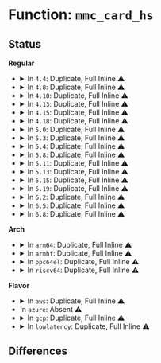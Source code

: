 # Function: <code>mmc_card_hs</code>

## Status
<b>Regular</b>
<ul>
<li>
<details>
<summary>In <code>4.4</code>: Duplicate, Full Inline ⚠️</summary>

**Collision:** Static Duplication

**Inline:** Full

**Transformation:** False

**Instances:**

```
In drivers/mmc/core/bus.c (0)
Location: include/linux/mmc/host.h:477
Inline: True
```
```
In drivers/mmc/core/mmc.c (ffffffff816c393c)
Location: include/linux/mmc/host.h:477
Inline: True
Inline callers:
  - drivers/mmc/core/mmc.c:mmc_init_card
```
```
In drivers/mmc/core/sd.c (ffffffff816c7845)
Location: include/linux/mmc/host.h:477
Inline: True
Inline callers:
  - drivers/mmc/core/sd.c:mmc_sd_init_card
```
```
In drivers/mmc/core/sdio.c (ffffffff816c91bd)
Location: include/linux/mmc/host.h:477
Inline: True
Inline callers:
  - drivers/mmc/core/sdio.c:mmc_sdio_init_card
```
</details>
</li>
<li>
<details>
<summary>In <code>4.8</code>: Duplicate, Full Inline ⚠️</summary>

**Collision:** Static Duplication

**Inline:** Full

**Transformation:** False

**Instances:**

```
In drivers/mmc/core/bus.c (ffffffff8172467c)
Location: include/linux/mmc/host.h:498
Inline: True
Inline callers:
  - drivers/mmc/core/bus.c:mmc_add_card
  - drivers/mmc/core/bus.c:mmc_add_card
```
```
In drivers/mmc/core/mmc.c (ffffffff81726a7a)
Location: include/linux/mmc/host.h:498
Inline: True
Inline callers:
  - drivers/mmc/core/mmc.c:mmc_init_card
  - drivers/mmc/core/mmc.c:mmc_set_bus_speed
```
```
In drivers/mmc/core/sd.c (ffffffff8172a93d)
Location: include/linux/mmc/host.h:498
Inline: True
Inline callers:
  - drivers/mmc/core/sd.c:mmc_sd_init_card
```
```
In drivers/mmc/core/sdio.c (ffffffff8172c17f)
Location: include/linux/mmc/host.h:498
Inline: True
Inline callers:
  - drivers/mmc/core/sdio.c:mmc_sdio_init_card
```
</details>
</li>
<li>
<details>
<summary>In <code>4.10</code>: Duplicate, Full Inline ⚠️</summary>

**Collision:** Static Duplication

**Inline:** Full

**Transformation:** False

**Instances:**

```
In drivers/mmc/core/bus.c (ffffffff817575fc)
Location: include/linux/mmc/host.h:495
Inline: True
Inline callers:
  - drivers/mmc/core/bus.c:mmc_add_card
  - drivers/mmc/core/bus.c:mmc_add_card
```
```
In drivers/mmc/core/mmc.c (ffffffff81759713)
Location: include/linux/mmc/host.h:495
Inline: True
Inline callers:
  - drivers/mmc/core/mmc.c:mmc_init_card
  - drivers/mmc/core/mmc.c:mmc_set_bus_speed
```
```
In drivers/mmc/core/sd.c (ffffffff8175d849)
Location: include/linux/mmc/host.h:495
Inline: True
Inline callers:
  - drivers/mmc/core/sd.c:mmc_sd_init_card
```
```
In drivers/mmc/core/sdio.c (ffffffff8175f334)
Location: include/linux/mmc/host.h:495
Inline: True
Inline callers:
  - drivers/mmc/core/sdio.c:mmc_sdio_init_card
```
</details>
</li>
<li>
<details>
<summary>In <code>4.13</code>: Duplicate, Full Inline ⚠️</summary>

**Collision:** Static Duplication

**Inline:** Full

**Transformation:** False

**Instances:**

```
In drivers/mmc/core/bus.c (ffffffff81775498)
Location: include/linux/mmc/host.h:482
Inline: True
Inline callers:
  - drivers/mmc/core/bus.c:mmc_add_card
  - drivers/mmc/core/bus.c:mmc_add_card
```
```
In drivers/mmc/core/mmc.c (ffffffff8177866b)
Location: include/linux/mmc/host.h:482
Inline: True
Inline callers:
  - drivers/mmc/core/mmc.c:mmc_init_card
  - drivers/mmc/core/mmc.c:mmc_set_bus_speed
```
```
In drivers/mmc/core/sd.c (ffffffff8177c10c)
Location: include/linux/mmc/host.h:482
Inline: True
Inline callers:
  - drivers/mmc/core/sd.c:mmc_sd_init_card
```
```
In drivers/mmc/core/sdio.c (ffffffff8177dd2c)
Location: include/linux/mmc/host.h:482
Inline: True
Inline callers:
  - drivers/mmc/core/sdio.c:mmc_sdio_init_card
```
</details>
</li>
<li>
<details>
<summary>In <code>4.15</code>: Duplicate, Full Inline ⚠️</summary>

**Collision:** Static Duplication

**Inline:** Full

**Transformation:** False

**Instances:**

```
In drivers/mmc/core/bus.c (ffffffff817eb778)
Location: include/linux/mmc/host.h:537
Inline: True
Inline callers:
  - drivers/mmc/core/bus.c:mmc_add_card
  - drivers/mmc/core/bus.c:mmc_add_card
```
```
In drivers/mmc/core/mmc.c (ffffffff817eea68)
Location: include/linux/mmc/host.h:537
Inline: True
Inline callers:
  - drivers/mmc/core/mmc.c:mmc_init_card
  - drivers/mmc/core/mmc.c:mmc_set_bus_speed
```
```
In drivers/mmc/core/sd.c (ffffffff817f29ee)
Location: include/linux/mmc/host.h:537
Inline: True
Inline callers:
  - drivers/mmc/core/sd.c:mmc_sd_init_card
```
```
In drivers/mmc/core/sdio.c (ffffffff817f42b4)
Location: include/linux/mmc/host.h:537
Inline: True
Inline callers:
  - drivers/mmc/core/sdio.c:mmc_sdio_init_card
```
</details>
</li>
<li>
<details>
<summary>In <code>4.18</code>: Duplicate, Full Inline ⚠️</summary>

**Collision:** Static Duplication

**Inline:** Full

**Transformation:** False

**Instances:**

```
In drivers/mmc/core/bus.c (ffffffff81834982)
Location: include/linux/mmc/host.h:542
Inline: True
Inline callers:
  - drivers/mmc/core/bus.c:mmc_add_card
  - drivers/mmc/core/bus.c:mmc_add_card
```
```
In drivers/mmc/core/mmc.c (ffffffff8183785e)
Location: include/linux/mmc/host.h:542
Inline: True
Inline callers:
  - drivers/mmc/core/mmc.c:mmc_init_card
  - drivers/mmc/core/mmc.c:mmc_set_bus_speed
```
```
In drivers/mmc/core/sd.c (ffffffff8183bb0b)
Location: include/linux/mmc/host.h:542
Inline: True
Inline callers:
  - drivers/mmc/core/sd.c:mmc_sd_init_card
```
```
In drivers/mmc/core/sdio.c (ffffffff8183d7ce)
Location: include/linux/mmc/host.h:542
Inline: True
Inline callers:
  - drivers/mmc/core/sdio.c:mmc_sdio_init_card
```
</details>
</li>
<li>
<details>
<summary>In <code>5.0</code>: Duplicate, Full Inline ⚠️</summary>

**Collision:** Static Duplication

**Inline:** Full

**Transformation:** False

**Instances:**

```
In drivers/mmc/core/bus.c (ffffffff81860912)
Location: include/linux/mmc/host.h:549
Inline: True
Inline callers:
  - drivers/mmc/core/bus.c:mmc_add_card
  - drivers/mmc/core/bus.c:mmc_add_card
```
```
In drivers/mmc/core/mmc.c (ffffffff818637e9)
Location: include/linux/mmc/host.h:549
Inline: True
Inline callers:
  - drivers/mmc/core/mmc.c:mmc_init_card
  - drivers/mmc/core/mmc.c:mmc_set_bus_speed
```
```
In drivers/mmc/core/sd.c (ffffffff81867a9b)
Location: include/linux/mmc/host.h:549
Inline: True
Inline callers:
  - drivers/mmc/core/sd.c:mmc_sd_init_card
```
```
In drivers/mmc/core/sdio.c (ffffffff81869773)
Location: include/linux/mmc/host.h:549
Inline: True
Inline callers:
  - drivers/mmc/core/sdio.c:mmc_sdio_init_card
```
</details>
</li>
<li>
<details>
<summary>In <code>5.3</code>: Duplicate, Full Inline ⚠️</summary>

**Collision:** Static Duplication

**Inline:** Full

**Transformation:** False

**Instances:**

```
In drivers/mmc/core/bus.c (ffffffff818a473f)
Location: include/linux/mmc/host.h:544
Inline: True
Inline callers:
  - drivers/mmc/core/bus.c:mmc_add_card
  - drivers/mmc/core/bus.c:mmc_add_card
```
```
In drivers/mmc/core/mmc.c (ffffffff818a7b8b)
Location: include/linux/mmc/host.h:544
Inline: True
Inline callers:
  - drivers/mmc/core/mmc.c:mmc_init_card
  - drivers/mmc/core/mmc.c:mmc_set_bus_speed
```
```
In drivers/mmc/core/sd.c (ffffffff818ab95f)
Location: include/linux/mmc/host.h:544
Inline: True
Inline callers:
  - drivers/mmc/core/sd.c:mmc_sd_init_card
```
```
In drivers/mmc/core/sdio.c (ffffffff818ad5c1)
Location: include/linux/mmc/host.h:544
Inline: True
Inline callers:
  - drivers/mmc/core/sdio.c:mmc_sdio_init_card
```
</details>
</li>
<li>
<details>
<summary>In <code>5.4</code>: Duplicate, Full Inline ⚠️</summary>

**Collision:** Static Duplication

**Inline:** Full

**Transformation:** False

**Instances:**

```
In drivers/mmc/core/bus.c (ffffffff818d6bc8)
Location: include/linux/mmc/host.h:557
Inline: True
Inline callers:
  - drivers/mmc/core/bus.c:mmc_add_card
  - drivers/mmc/core/bus.c:mmc_add_card
```
```
In drivers/mmc/core/mmc.c (ffffffff818d9ff2)
Location: include/linux/mmc/host.h:557
Inline: True
Inline callers:
  - drivers/mmc/core/mmc.c:mmc_init_card
  - drivers/mmc/core/mmc.c:mmc_set_bus_speed
```
```
In drivers/mmc/core/sd.c (ffffffff818dddaf)
Location: include/linux/mmc/host.h:557
Inline: True
Inline callers:
  - drivers/mmc/core/sd.c:mmc_sd_init_card
```
```
In drivers/mmc/core/sdio.c (ffffffff818dfa24)
Location: include/linux/mmc/host.h:557
Inline: True
Inline callers:
  - drivers/mmc/core/sdio.c:mmc_sdio_init_card
```
</details>
</li>
<li>
<details>
<summary>In <code>5.8</code>: Duplicate, Full Inline ⚠️</summary>

**Collision:** Static Duplication

**Inline:** Full

**Transformation:** False

**Instances:**

```
In drivers/mmc/core/bus.c (ffffffff819a9528)
Location: include/linux/mmc/host.h:564
Inline: True
Inline callers:
  - drivers/mmc/core/bus.c:mmc_add_card
  - drivers/mmc/core/bus.c:mmc_add_card
```
```
In drivers/mmc/core/mmc.c (ffffffff819acc30)
Location: include/linux/mmc/host.h:564
Inline: True
Inline callers:
  - drivers/mmc/core/mmc.c:mmc_init_card
  - drivers/mmc/core/mmc.c:mmc_set_bus_speed
```
```
In drivers/mmc/core/sd.c (ffffffff819b0b25)
Location: include/linux/mmc/host.h:564
Inline: True
Inline callers:
  - drivers/mmc/core/sd.c:mmc_sd_init_card
```
```
In drivers/mmc/core/sdio.c (ffffffff819b2dc1)
Location: include/linux/mmc/host.h:564
Inline: True
Inline callers:
  - drivers/mmc/core/sdio.c:mmc_sdio_init_card
```
</details>
</li>
<li>
<details>
<summary>In <code>5.11</code>: Duplicate, Full Inline ⚠️</summary>

**Collision:** Static Duplication

**Inline:** Full

**Transformation:** False

**Instances:**

```
In drivers/mmc/core/bus.c (ffffffff81c2a43d)
Location: include/linux/mmc/host.h:575
Inline: True
Inline callers:
  - drivers/mmc/core/bus.c:mmc_add_card
  - drivers/mmc/core/bus.c:mmc_add_card
```
```
In drivers/mmc/core/mmc.c (ffffffff819af852)
Location: include/linux/mmc/host.h:575
Inline: True
Inline callers:
  - drivers/mmc/core/mmc.c:mmc_init_card
  - drivers/mmc/core/mmc.c:mmc_set_bus_speed
```
```
In drivers/mmc/core/sd.c (ffffffff819b3095)
Location: include/linux/mmc/host.h:575
Inline: True
Inline callers:
  - drivers/mmc/core/sd.c:mmc_sd_init_card
```
```
In drivers/mmc/core/sdio.c (ffffffff819b5311)
Location: include/linux/mmc/host.h:575
Inline: True
Inline callers:
  - drivers/mmc/core/sdio.c:mmc_sdio_init_card
```
</details>
</li>
<li>
<details>
<summary>In <code>5.13</code>: Duplicate, Full Inline ⚠️</summary>

**Collision:** Static Duplication

**Inline:** Full

**Transformation:** False

**Instances:**

```
In drivers/mmc/core/bus.c (ffffffff81c1c7fb)
Location: include/linux/mmc/host.h:593
Inline: True
Inline callers:
  - drivers/mmc/core/bus.c:mmc_add_card
  - drivers/mmc/core/bus.c:mmc_add_card
```
```
In drivers/mmc/core/mmc.c (ffffffff81993fc8)
Location: include/linux/mmc/host.h:593
Inline: True
Inline callers:
  - drivers/mmc/core/mmc.c:mmc_init_card
  - drivers/mmc/core/mmc.c:mmc_set_bus_speed
```
```
In drivers/mmc/core/sd.c (ffffffff81997875)
Location: include/linux/mmc/host.h:593
Inline: True
Inline callers:
  - drivers/mmc/core/sd.c:mmc_sd_init_card
```
```
In drivers/mmc/core/sdio.c (ffffffff819997ee)
Location: include/linux/mmc/host.h:593
Inline: True
Inline callers:
  - drivers/mmc/core/sdio.c:mmc_sdio_init_card
```
</details>
</li>
<li>
<details>
<summary>In <code>5.15</code>: Duplicate, Full Inline ⚠️</summary>

**Collision:** Static Duplication

**Inline:** Full

**Transformation:** False

**Instances:**

```
In drivers/mmc/core/bus.c (ffffffff81d2d45d)
Location: include/linux/mmc/host.h:594
Inline: True
Inline callers:
  - drivers/mmc/core/bus.c:mmc_add_card
  - drivers/mmc/core/bus.c:mmc_add_card
```
```
In drivers/mmc/core/mmc.c (ffffffff81a3fc28)
Location: include/linux/mmc/host.h:594
Inline: True
Inline callers:
  - drivers/mmc/core/mmc.c:mmc_init_card
  - drivers/mmc/core/mmc.c:mmc_set_bus_speed
```
```
In drivers/mmc/core/sd.c (ffffffff81a43f58)
Location: include/linux/mmc/host.h:594
Inline: True
Inline callers:
  - drivers/mmc/core/sd.c:mmc_sd_init_card
```
```
In drivers/mmc/core/sdio.c (ffffffff81a45f81)
Location: include/linux/mmc/host.h:594
Inline: True
Inline callers:
  - drivers/mmc/core/sdio.c:mmc_sdio_init_card
```
</details>
</li>
<li>
<details>
<summary>In <code>5.19</code>: Duplicate, Full Inline ⚠️</summary>

**Collision:** Static Duplication

**Inline:** Full

**Transformation:** False

**Instances:**

```
In drivers/mmc/core/bus.c (ffffffff81ef98ba)
Location: include/linux/mmc/host.h:597
Inline: True
Inline callers:
  - drivers/mmc/core/bus.c:mmc_add_card
  - drivers/mmc/core/bus.c:mmc_add_card
```
```
In drivers/mmc/core/mmc.c (ffffffff81bace84)
Location: include/linux/mmc/host.h:597
Inline: True
Inline callers:
  - drivers/mmc/core/mmc.c:mmc_init_card
  - drivers/mmc/core/mmc.c:mmc_set_bus_speed
```
```
In drivers/mmc/core/sd.c (ffffffff81bb19da)
Location: include/linux/mmc/host.h:597
Inline: True
Inline callers:
  - drivers/mmc/core/sd.c:mmc_sd_init_card
```
```
In drivers/mmc/core/sdio.c (ffffffff81bb3ca1)
Location: include/linux/mmc/host.h:597
Inline: True
Inline callers:
  - drivers/mmc/core/sdio.c:mmc_sdio_init_card
```
</details>
</li>
<li>
<details>
<summary>In <code>6.2</code>: Duplicate, Full Inline ⚠️</summary>

**Collision:** Static Duplication

**Inline:** Full

**Transformation:** False

**Instances:**

```
In drivers/mmc/core/bus.c (ffffffff81d4b875)
Location: include/linux/mmc/host.h:617
Inline: True
Inline callers:
  - drivers/mmc/core/bus.c:mmc_add_card
  - drivers/mmc/core/bus.c:mmc_add_card
```
```
In drivers/mmc/core/mmc.c (ffffffff81d50369)
Location: include/linux/mmc/host.h:617
Inline: True
Inline callers:
  - drivers/mmc/core/mmc.c:mmc_init_card
  - drivers/mmc/core/mmc.c:mmc_set_bus_speed
```
```
In drivers/mmc/core/sd.c (ffffffff81d55a34)
Location: include/linux/mmc/host.h:617
Inline: True
Inline callers:
  - drivers/mmc/core/sd.c:mmc_sd_init_card
```
```
In drivers/mmc/core/sdio.c (ffffffff81d58275)
Location: include/linux/mmc/host.h:617
Inline: True
Inline callers:
  - drivers/mmc/core/sdio.c:mmc_sdio_init_card
```
</details>
</li>
<li>
<details>
<summary>In <code>6.5</code>: Duplicate, Full Inline ⚠️</summary>

**Collision:** Static Duplication

**Inline:** Full

**Transformation:** False

**Instances:**

```
In drivers/mmc/core/bus.c (ffffffff81db614c)
Location: include/linux/mmc/host.h:621
Inline: True
Inline callers:
  - drivers/mmc/core/bus.c:mmc_add_card
  - drivers/mmc/core/bus.c:mmc_add_card
```
```
In drivers/mmc/core/mmc.c (ffffffff81dbad2e)
Location: include/linux/mmc/host.h:621
Inline: True
Inline callers:
  - drivers/mmc/core/mmc.c:mmc_init_card
  - drivers/mmc/core/mmc.c:mmc_set_bus_speed
```
```
In drivers/mmc/core/sd.c (ffffffff81dc03a4)
Location: include/linux/mmc/host.h:621
Inline: True
Inline callers:
  - drivers/mmc/core/sd.c:mmc_sd_init_card
```
```
In drivers/mmc/core/sdio.c (ffffffff81dc2c16)
Location: include/linux/mmc/host.h:621
Inline: True
Inline callers:
  - drivers/mmc/core/sdio.c:mmc_sdio_init_card
```
</details>
</li>
<li>
<details>
<summary>In <code>6.8</code>: Duplicate, Full Inline ⚠️</summary>

**Collision:** Static Duplication

**Inline:** Full

**Transformation:** False

**Instances:**

```
In drivers/mmc/core/bus.c (ffffffff81e6e5e3)
Location: include/linux/mmc/host.h:628
Inline: True
Inline callers:
  - drivers/mmc/core/bus.c:mmc_add_card
  - drivers/mmc/core/bus.c:mmc_add_card
```
```
In drivers/mmc/core/mmc.c (ffffffff81e734f5)
Location: include/linux/mmc/host.h:628
Inline: True
Inline callers:
  - drivers/mmc/core/mmc.c:mmc_init_card
  - drivers/mmc/core/mmc.c:mmc_set_bus_speed
```
```
In drivers/mmc/core/sd.c (ffffffff81e78d35)
Location: include/linux/mmc/host.h:628
Inline: True
Inline callers:
  - drivers/mmc/core/sd.c:mmc_sd_init_card
```
```
In drivers/mmc/core/sdio.c (ffffffff81e7b4d6)
Location: include/linux/mmc/host.h:628
Inline: True
Inline callers:
  - drivers/mmc/core/sdio.c:mmc_sdio_init_card
```
</details>
</li>
</ul>
<b>Arch</b>
<ul>
<li>
<details>
<summary>In <code>arm64</code>: Duplicate, Full Inline ⚠️</summary>

**Collision:** Static Duplication

**Inline:** Full

**Transformation:** False

**Instances:**

```
In drivers/mmc/core/bus.c (ffff800010b30ae4)
Location: include/linux/mmc/host.h:557
Inline: True
Inline callers:
  - drivers/mmc/core/bus.c:mmc_add_card
  - drivers/mmc/core/bus.c:mmc_add_card
```
```
In drivers/mmc/core/mmc.c (ffff800010b34400)
Location: include/linux/mmc/host.h:557
Inline: True
Inline callers:
  - drivers/mmc/core/mmc.c:mmc_init_card
  - drivers/mmc/core/mmc.c:mmc_set_bus_speed
```
```
In drivers/mmc/core/sd.c (ffff800010b38124)
Location: include/linux/mmc/host.h:557
Inline: True
Inline callers:
  - drivers/mmc/core/sd.c:mmc_sd_init_card
```
```
In drivers/mmc/core/sdio.c (ffff800010b39bd8)
Location: include/linux/mmc/host.h:557
Inline: True
Inline callers:
  - drivers/mmc/core/sdio.c:mmc_sdio_init_card
```
</details>
</li>
<li>
<details>
<summary>In <code>armhf</code>: Duplicate, Full Inline ⚠️</summary>

**Collision:** Static Duplication

**Inline:** Full

**Transformation:** False

**Instances:**

```
In drivers/mmc/core/bus.c (c0c0b82c)
Location: include/linux/mmc/host.h:557
Inline: True
Inline callers:
  - drivers/mmc/core/bus.c:mmc_add_card
  - drivers/mmc/core/bus.c:mmc_add_card
```
```
In drivers/mmc/core/mmc.c (c0c0ef2c)
Location: include/linux/mmc/host.h:557
Inline: True
Inline callers:
  - drivers/mmc/core/mmc.c:mmc_init_card
  - drivers/mmc/core/mmc.c:mmc_set_bus_speed
```
```
In drivers/mmc/core/sd.c (c0c129fc)
Location: include/linux/mmc/host.h:557
Inline: True
Inline callers:
  - drivers/mmc/core/sd.c:mmc_sd_init_card
```
```
In drivers/mmc/core/sdio.c (c0c145fc)
Location: include/linux/mmc/host.h:557
Inline: True
Inline callers:
  - drivers/mmc/core/sdio.c:mmc_sdio_init_card
```
</details>
</li>
<li>
<details>
<summary>In <code>ppc64el</code>: Duplicate, Full Inline ⚠️</summary>

**Collision:** Static Duplication

**Inline:** Full

**Transformation:** False

**Instances:**

```
In drivers/mmc/core/bus.c (c000000000c2a5ac)
Location: include/linux/mmc/host.h:557
Inline: True
Inline callers:
  - drivers/mmc/core/bus.c:mmc_add_card
  - drivers/mmc/core/bus.c:mmc_add_card
```
```
In drivers/mmc/core/mmc.c (c000000000c2ee34)
Location: include/linux/mmc/host.h:557
Inline: True
Inline callers:
  - drivers/mmc/core/mmc.c:mmc_init_card
  - drivers/mmc/core/mmc.c:mmc_set_bus_speed
```
```
In drivers/mmc/core/sd.c (c000000000c33c28)
Location: include/linux/mmc/host.h:557
Inline: True
Inline callers:
  - drivers/mmc/core/sd.c:mmc_sd_init_card
```
```
In drivers/mmc/core/sdio.c (c000000000c3628c)
Location: include/linux/mmc/host.h:557
Inline: True
Inline callers:
  - drivers/mmc/core/sdio.c:mmc_sdio_init_card
```
</details>
</li>
<li>
<details>
<summary>In <code>riscv64</code>: Duplicate, Full Inline ⚠️</summary>

**Collision:** Static Duplication

**Inline:** Full

**Transformation:** False

**Instances:**

```
In drivers/mmc/core/bus.c (ffffffe0007095b0)
Location: include/linux/mmc/host.h:557
Inline: True
Inline callers:
  - drivers/mmc/core/bus.c:mmc_add_card
  - drivers/mmc/core/bus.c:mmc_add_card
```
```
In drivers/mmc/core/mmc.c (ffffffe00070cbce)
Location: include/linux/mmc/host.h:557
Inline: True
Inline callers:
  - drivers/mmc/core/mmc.c:mmc_init_card
  - drivers/mmc/core/mmc.c:mmc_set_bus_speed
```
```
In drivers/mmc/core/sd.c (ffffffe00070ff82)
Location: include/linux/mmc/host.h:557
Inline: True
Inline callers:
  - drivers/mmc/core/sd.c:mmc_sd_init_card
```
```
In drivers/mmc/core/sdio.c (ffffffe00071182c)
Location: include/linux/mmc/host.h:557
Inline: True
Inline callers:
  - drivers/mmc/core/sdio.c:mmc_sdio_init_card
```
</details>
</li>
</ul>
<b>Flavor</b>
<ul>
<li>
<details>
<summary>In <code>aws</code>: Duplicate, Full Inline ⚠️</summary>

**Collision:** Static Duplication

**Inline:** Full

**Transformation:** False

**Instances:**

```
In drivers/mmc/core/bus.c (ffffffff8187a588)
Location: include/linux/mmc/host.h:557
Inline: True
Inline callers:
  - drivers/mmc/core/bus.c:mmc_add_card
  - drivers/mmc/core/bus.c:mmc_add_card
```
```
In drivers/mmc/core/mmc.c (ffffffff8187d9b2)
Location: include/linux/mmc/host.h:557
Inline: True
Inline callers:
  - drivers/mmc/core/mmc.c:mmc_init_card
  - drivers/mmc/core/mmc.c:mmc_set_bus_speed
```
```
In drivers/mmc/core/sd.c (ffffffff8188176f)
Location: include/linux/mmc/host.h:557
Inline: True
Inline callers:
  - drivers/mmc/core/sd.c:mmc_sd_init_card
```
```
In drivers/mmc/core/sdio.c (ffffffff818833e4)
Location: include/linux/mmc/host.h:557
Inline: True
Inline callers:
  - drivers/mmc/core/sdio.c:mmc_sdio_init_card
```
</details>
</li>
<li>
In <code>azure</code>: Absent ⚠️
</li>
<li>
<details>
<summary>In <code>gcp</code>: Duplicate, Full Inline ⚠️</summary>

**Collision:** Static Duplication

**Inline:** Full

**Transformation:** False

**Instances:**

```
In drivers/mmc/core/bus.c (ffffffff818cba28)
Location: include/linux/mmc/host.h:557
Inline: True
Inline callers:
  - drivers/mmc/core/bus.c:mmc_add_card
  - drivers/mmc/core/bus.c:mmc_add_card
```
```
In drivers/mmc/core/mmc.c (ffffffff818cee52)
Location: include/linux/mmc/host.h:557
Inline: True
Inline callers:
  - drivers/mmc/core/mmc.c:mmc_init_card
  - drivers/mmc/core/mmc.c:mmc_set_bus_speed
```
```
In drivers/mmc/core/sd.c (ffffffff818d2c0f)
Location: include/linux/mmc/host.h:557
Inline: True
Inline callers:
  - drivers/mmc/core/sd.c:mmc_sd_init_card
```
```
In drivers/mmc/core/sdio.c (ffffffff818d4884)
Location: include/linux/mmc/host.h:557
Inline: True
Inline callers:
  - drivers/mmc/core/sdio.c:mmc_sdio_init_card
```
</details>
</li>
<li>
<details>
<summary>In <code>lowlatency</code>: Duplicate, Full Inline ⚠️</summary>

**Collision:** Static Duplication

**Inline:** Full

**Transformation:** False

**Instances:**

```
In drivers/mmc/core/bus.c (ffffffff818e8548)
Location: include/linux/mmc/host.h:557
Inline: True
Inline callers:
  - drivers/mmc/core/bus.c:mmc_add_card
  - drivers/mmc/core/bus.c:mmc_add_card
```
```
In drivers/mmc/core/mmc.c (ffffffff818eb972)
Location: include/linux/mmc/host.h:557
Inline: True
Inline callers:
  - drivers/mmc/core/mmc.c:mmc_init_card
  - drivers/mmc/core/mmc.c:mmc_set_bus_speed
```
```
In drivers/mmc/core/sd.c (ffffffff818ef72f)
Location: include/linux/mmc/host.h:557
Inline: True
Inline callers:
  - drivers/mmc/core/sd.c:mmc_sd_init_card
```
```
In drivers/mmc/core/sdio.c (ffffffff818f13a4)
Location: include/linux/mmc/host.h:557
Inline: True
Inline callers:
  - drivers/mmc/core/sdio.c:mmc_sdio_init_card
```
</details>
</li>
</ul>

## Differences
